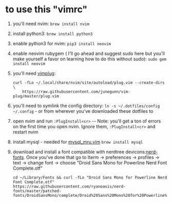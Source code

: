 # to use this "vimrc"

1. you'll need nvim: `brew install nvim`
2. install python3: `brew install python3`
3. enable python3 for nvim: `pip3 install neovim`
4. enable neovim rubygem ( I'll go ahead and suggest sudo here but you'll make yourself a favor on learning how to do this without sudo): `sudo gem install neovim`
5. you'll need [vimplug](https://github.com/junegunn/vim-plug): 

    ```
    curl -fLo ~/.local/share/nvim/site/autoload/plug.vim --create-dirs \
        https://raw.githubusercontent.com/junegunn/vim-plug/master/plug.vim
    ```

6. you'll need to symlink the config directory: `ln -s ~/.dotfiles/config ~/.config` - or from wherever you've downloaded these dotfiles to
7. open nvim and run `:PlugInstall<cr>` -- Note: you'll get a ton of errors on the first time you open nvim. Ignore them, `:PlugInstall<cr>` and restart nvim
8. install mysql - needed for [mysql_mru.vim](https://github.com/sudavid4/mysql-mru.vim)  `brew install mysql`
9. download and install a font compatible with nerdtree devicons:[nerd-fonts](https://github.com/ryanoasis/nerd-fonts#combinations). Once you've done that go to Iterm -> preferences -> profiles -> text -> change font -> choose "Droid Sans Mono for Powerline Nerd Font Complete.otf"
    ```
    cd ~/Library/Fonts && curl -fLo "Droid Sans Mono for Powerline Nerd Font Complete.otf" https://raw.githubusercontent.com/ryanoasis/nerd-fonts/master/patched-fonts/DroidSansMono/complete/Droid%20Sans%20Mono%20for%20Powerline%20Nerd%20Font%20Complete.otf
    ```

